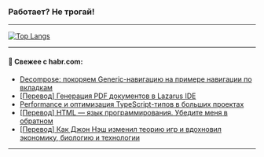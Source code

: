 ### Работает? Не трогай!

---
<!--
#### 🛠️ Technical stack:

![Java](https://img.shields.io/badge/Java-informational?logo=Oracle&style=flat&logoColor=white&color=FF4500)
![Kotlin](https://img.shields.io/badge/Kotlin-informational?logo=Kotlin&style=flat&logoColor=white&color=774D97)
![TS](https://img.shields.io/badge/TypeScript-informational?logo=typeScript&style=flat&logoColor=black&color=017acc)
![Python](https://img.shields.io/badge/Python-informational?logo=Python&style=flat&logoColor=black&color=ffdd54) <br>
![Spring](https://img.shields.io/badge/Spring-informational?logo=Spring&style=flat&logoColor=white&color=6DB33F) 
![SpringBoot](https://img.shields.io/badge/SpringBoot-informational?logo=SpringBoot&style=flat&logoColor=white&color=6DB33F)
![Nest](https://img.shields.io/badge/NestJS-informational?logo=NestJS&style=flat&logoColor=white&color=E0234E) 
![NodeJS](https://img.shields.io/badge/NodeJS-informational?logo=node.js&style=flat&logoColor=white&color=70A760)<br>
![PostgreSQL](https://img.shields.io/badge/PostgreSQL-informational?logo=PostgreSQL&style=flat&logoColor=white&color=DAA520)
![MongoDB](https://img.shields.io/badge/MongoDB-informational?logo=MongoDB&style=flat&logoColor=white&color=870000)
![Apache](https://img.shields.io/badge/Apache-informational?logo=apache&style=flat&logoColor=white&color=f74e28)

___ 
-->

<!--- #### 🛠️ : --->

[![Top Langs](https://github-readme-stats-82jvfl3w3-advtsettinggmailcoms-projects.vercel.app/api/top-langs/?username=zloylis&langs_count=10&hide_title=true&title_color=e6edf3&size_weight=0.5&count_weight=0.5&layout=compact&hide_progress=true&hide_border=true&theme=dracula)](https://github.com/zloylis)

<!---


####  :octocat:&nbsp;&nbsp; Статистика:

![GitHub stats](https://github-readme-stats-u2qms2cxw-advtsettinggmailcoms-projects.vercel.app/api?username=zloylis&show_icons=true&hide_border=true&theme=dracula&title_color=e6edf3&include_all_commits=true&count_private=true&hide_rank=false&hide_title=true&rank_icon=github)
-->
---

#### 💬 Свежее с habr.com:

<!-- BLOG-POST-LIST:START -->
- [Decompose: покоряем Generic-навигацию на примере навигации по вкладкам](https://habr.com/ru/articles/872164/?utm_source=habrahabr&utm_medium=rss&utm_campaign=872164)
- [[Перевод] Генерация PDF документов в Lazarus IDE](https://habr.com/ru/articles/872142/?utm_source=habrahabr&utm_medium=rss&utm_campaign=872142)
- [Performance и оптимизация TypeScript-типов в больших проектах](https://habr.com/ru/articles/871436/?utm_source=habrahabr&utm_medium=rss&utm_campaign=871436)
- [[Перевод] HTML — язык программирования. Убедите меня в обратном](https://habr.com/ru/articles/872108/?utm_source=habrahabr&utm_medium=rss&utm_campaign=872108)
- [[Перевод] Как Джон Нэш изменил теорию игр и вдохновил экономику, биологию и технологии](https://habr.com/ru/articles/872090/?utm_source=habrahabr&utm_medium=rss&utm_campaign=872090)
<!-- BLOG-POST-LIST:END -->

---
